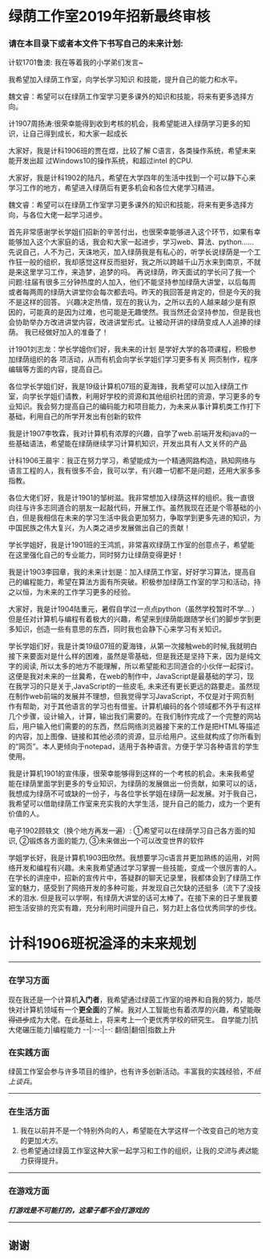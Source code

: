 # 绿荫工作室2019年招新最终审核

### 请在本目录下或者本文件下书写自己的未来计划:

计软1701鲁澳: 我在等着我的小学弟们发言~

我希望加入绿荫工作室，向学长学习知识
和技能，提升自己的能力和水平。

魏文睿：希望可以在绿荫工作室学习更多课外的知识和技能，将来有更多选择方向。

计1907周扬涛:很荣幸能得到收到考核的机会，我希望能进入绿荫学习更多的知识，让自己得到成长，和大家一起成长

大家好，我是计科1906班的贾在煜，比较了解
C语言，各类操作系统，希望未来能开发出超
过Windows10的操作系统，和超过intel
的CPU.

大家好，我是计科1902的陆凡，希望在大学四年的生活中找到一个可以静下心来学习工作的地方，希望进入绿荫后有更多机会和各位大佬学习精进。

魏文睿：希望可以在绿荫工作室学习更多课外的知识和技能，将来有更多选择方向，与各位大佬一起学习进步。

首先非常感谢学长学姐们招新的辛苦付出，也很荣幸能够进入这个环节，如果有幸能够加入这个大家庭的话，我会和大家一起进步，学习web、算法、python……
先说自己，人不为己，天诛地灭，加入绿荫我是有私心的，听学长说绿荫是一个工作狂一般的组织，我却感觉这样反而挺好，我之所以跨越千山万水来到南京，不就是来这里学习工作，来造梦，追梦的吗。
再说绿荫，昨天面试的学长问了我一个问题:往届有很多三分钟热度的人加入，他们不能坚持参加绿荫大讲堂，以后每周或者每两周的绿荫大讲堂你会每次都去吗。昨天的我回答是肯定的，但是今天的我不是这样的回答。
兴趣决定热情，现在的我认为，之所以去的人越来越少是有原因的，可能真的是因为过难，也可能是无趣使然。我当然还会坚持参加，但是我也会协助举办方改进讲堂内容，改进讲堂形式。让被动开讲的绿荫变成人人追捧的绿荫。
我已经做好加入的准备了！

计1901刘志龙：学长学姐你们好，我未来的计划
是学好大学的各项课程，积极参加绿荫组织的各
项活动，从而有机会向学长学姐们学习更多有关
网页制作，程序编辑等方面的内容，提高自己。

各位学长学姐们好，我是19级计算机07班的夏海锋，我希望可以加入绿荫工作室，向学长学姐们请教，利用好学校的资源和其他组织社团的资源，学习更多的专业知识。我会努力提高自己的编码能力和项目能力，为未来从事计算机类工作打下基础，利用自己的所学开发出有创新的软件

我是计1907李牧霖，我对计算机有浓厚的兴趣，自学了web.前端开发和java的一些基础语法，希望能在绿荫继续学习计算机知识，开发出具有人文关怀的产品

计科1906王晨宇：我正在努力学习，希望能成为一个精通网路构造，熟知网络与语言工程的人，我有很多不会，我可以学，有兴趣一切都不是问题，还用大家多多指教。

各位大佬们好，我是计1901的邹树滋。我非常想加入绿荫这样的组织。我一直很向往与许多志同道合的朋友一起敲代码，开展工作。虽然我现在还是个零基础的小白，但是我相信在未来的学习生活中我会更加努力，争取学到更多先进的知识，为中国民族之伟大复兴，为人类之进步发展做出自己的贡献！

学长学姐好，我是计1901班的王鸿凯，非常喜欢绿荫工作室的创意点子，希望能在这里强化自己的专业能力，同时努力让绿荫变得更好！

我是计1903李园章，我的未来计划是：加入绿荫工作室，好好学习算法，提高自己的编程能力，希望在算法方面有所突破。积极参加绿荫工作室的学习和活动，持之以恒，为未来的工作学习更多的经验。

大家好，我是计1904陆重元，暑假自学过一点点python（虽然学校暂时不学... ）但是任对计算机与编程有着极大的兴趣，希望来到绿荫能跟随学长们的脚步学到更多知识，创造一些有意思的东西，同时我也会静下心来学习有关知识。

学长学姐们好，我是计类19级07班的夏海锋，从第一次接触web的时候,我就明白接下来要面对是什么样的困难，虽然是零基础，但是我还是坚持下来，因为是纯文字的阅读, 所以太多的地方不能理解，所以希望能和志同道合的小伙伴一起探讨。这便是我对未来的一丝冀希，在web的制作中，JavaScript是最基础的学习，现在我学习的只是关于,JavaScript的一些皮毛, 未来还有更长更远的路要走。虽然现在制作web前端的发展并不理想，但我觉得学习JavaScript，不仅是对于网页制作有帮助，对于其他语言的学习也有借鉴。计算机编码的各个领域都不外乎有这样几个步骤，设计输入，计算，输出我们需要的。在我们制作完成了一个完整的网站后，用户输入他们需要的的东西，然后网络浏览器接下来的工作是把HTML等描述的内容，加上图像、链接和其他必须的资源，显示给用户。这些就构成了你所看到的“网页”。本人更倾向于notepad，适用于各种语言。方便于学习各种语言的学生使用。

我是计算机1901的宣伟康，很荣幸能够得到这样的一个考核的机会。未来我希望能在绿荫里面学到更多的专业知识，为绿荫的发展做出一份贡献，如果可以的话，我想成为绿荫不可或缺的一份子，与各位学长学姐在绿荫一起发展。对于我自己，我希望可以借助绿荫工作室来充实我的大学生活，提升自己的能力，成为一个更有价值的人。

电子1902顾轶文（换个地方再发一遍）: ①希望可以在绿荫学习自己各方面的知识, ②锻炼各方面的能力, ③未来做出一个可以改变世界的软件

学姐学长好，我是计算机1903田欣然。我想要学习c语言并更加熟练的运用，对网络开发和编程有兴趣。未来我希望通过学习掌握一些技能，变成一个很厉害的人。
在学长的讲座中，招新的宣传片中，答疑群的聊天记录里，我都体会到了绿荫工作室的魅力，感受到了网络开发的多种可能，并发现自己欠缺的还挺多（流下了没技术的泪水.
但是我可以学啊，有绿荫大讲堂的话可太棒了。在接下来的日子里我要把生活安排的充实有趣，充分利用时间提升自己，努力赶上各位优秀同学的步伐。
# 计科1906班**祝溢泽**的未来规划
*****
### 在学习方面
现在我还是一个计算机**入门者**，我希望通过绿茵工作室的培养和自我的努力，能尽快对计算机领域有一个**更全面**的了解。我对人工智能也有着浓厚的兴趣，希望能~~取得进步~~成为大佬。在此基础上，将来考上一个更优秀学校的研究生。
自学能力|抗大佬碾压能力|编程能力
--|:--:|--:
翻倍|翻倍|指数上升
### 在实践方面
绿茵工作室会参与许多项目的维护，也有许多创新活动。丰富我的实践经验，不*纸上谈兵*。
*****
### 在生活方面
1. 我在以前并不是一个特别外向的人，希望能在大学这样一个改变自己的地方变的更加*大方*。
2. 也希望通过绿茵工作室这种大家一起学习和工作的组织，让我的*交流*与*表达*能力获得提升。
*****
### 在游戏方面
***打游戏是不可能打的，这辈子都不会打游戏的***
*****
## 谢谢



